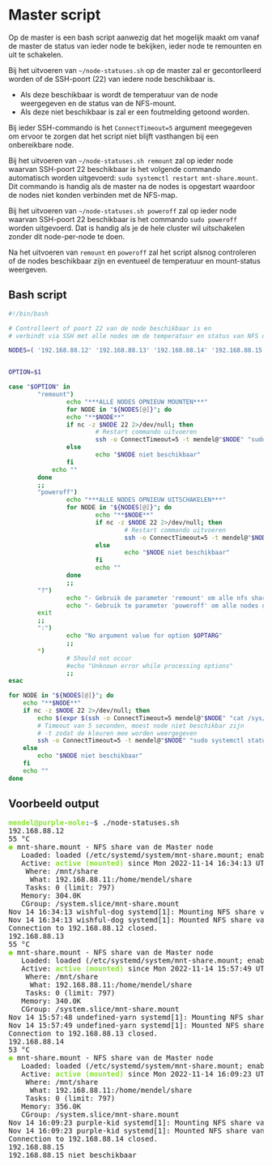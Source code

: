 # Master script

Op de master is een bash script aanwezig dat het mogelijk maakt om vanaf de master de status van ieder node te bekijken, ieder node te remounten en uit te schakelen.

Bij het uitvoeren van `~/node-statuses.sh` op de master zal er gecontorlleerd worden of de SSH-poort (22) van iedere node beschikbaar is. 
- Als deze beschikbaar is wordt de temperatuur van de node weergegeven en de status van de NFS-mount.
- Als deze niet beschikbaar is zal er een foutmelding getoond worden.

Bij ieder SSH-commando is het `ConnectTimeout=5` argument meegegeven om ervoor te zorgen dat het script niet blijft vasthangen bij een onbereikbare node.

Bij het uitvoeren van `~/node-statuses.sh remount` zal op ieder node waarvan SSH-poort 22 beschikbaar is het volgende commando automatisch worden uitgevoerd: `sudo systemctl restart mnt-share.mount`. Dit commando is handig als de master na de nodes is opgestart waardoor de nodes niet konden verbinden met de NFS-map.

Bij het uitvoeren van `~/node-statuses.sh poweroff` zal op ieder node waarvan SSH-poort 22 beschikbaar is het commando `sudo poweroff` worden uitgevoerd. Dat is handig als je de hele cluster wil uitschakelen zonder dit node-per-node te doen.

Na het uitvoeren van `remount` en `poweroff` zal het script alsnog controleren of de nodes beschikbaar zijn en eventueel de temperatuur en mount-status weergeven.

## Bash script

```bash
#!/bin/bash

# Controlleert of poort 22 van de node beschikbaar is en
# verbindt via SSH met alle nodes om de temperatuur en status van NFS op te vragen.

NODES=( '192.168.88.12' '192.168.88.13' '192.168.88.14' '192.168.88.15' )


OPTION=$1

case "$OPTION" in
        "remount")
                echo "***ALLE NODES OPNIEUW MOUNTEN***"
                for NODE in "${NODES[@]}"; do
		        echo "**$NODE**"
		        if nc -z $NODE 22 2>/dev/null; then
		                # Restart commando uitvoeren
        		        ssh -o ConnectTimeout=5 -t mendel@"$NODE" "sudo systemctl restart mnt-share.mount"
        		else
        		        echo "$NODE niet beschikbaar"
       			fi
			echo ""
		done
		;;
        "poweroff")
                echo "***ALLE NODES OPNIEUW UITSCHAKELEN***"
                for NODE in "${NODES[@]}"; do
                        echo "**$NODE**"
                        if nc -z $NODE 22 2>/dev/null; then
                                # Restart commando uitvoeren
                                ssh -o ConnectTimeout=5 -t mendel@"$NODE" "sudo poweroff"
                        else
                                echo "$NODE niet beschikbaar"
                        fi
                        echo ""
                done
                ;;
        "?")
                echo "- Gebruik de parameter 'remount' om alle nfs shares te remounten."
                echo "- Gebruik te parameter 'poweroff' om alle nodes uit te schakelen."
		exit
		;;
        ":")
                echo "No argument value for option $OPTARG"
                ;;
        *)
                # Should not occur
                #echo "Unknown error while processing options"
                ;;
esac

for NODE in "${NODES[@]}"; do
	echo "**$NODE**"
	if nc -z $NODE 22 2>/dev/null; then
		echo $(expr $(ssh -o ConnectTimeout=5 mendel@"$NODE" "cat /sys/class/apex/apex_0/temp") / 1000) "°C"
		# Timeout van 5 seconden, moest node niet beschikbar zijn
		# -t zodat de kleuren mee worden weergegeven
		ssh -o ConnectTimeout=5 -t mendel@"$NODE" "sudo systemctl status mnt-share.mount"
	else
		echo "$NODE niet beschikbaar"
	fi
	echo ""
done
```

## Voorbeeld output


<pre><font color="#8AE234"><b>mendel@purple-mole</b></font>:<font color="#729FCF"><b>~</b></font>$ ./node-statuses.sh 
192.168.88.12
55 °C
<font color="#8AE234"><b>●</b></font> mnt-share.mount - NFS share van de Master node
   Loaded: loaded (/etc/systemd/system/mnt-share.mount; enabled; vendor preset: enabled)
   Active: <font color="#8AE234"><b>active (mounted)</b></font> since Mon 2022-11-14 16:34:13 UTC; 55min ago
    Where: /mnt/share
     What: 192.168.88.11:/home/mendel/share
    Tasks: 0 (limit: 797)
   Memory: 304.0K
   CGroup: /system.slice/mnt-share.mount
Nov 14 16:34:13 wishful-dog systemd[1]: Mounting NFS share van de Master node...
Nov 14 16:34:13 wishful-dog systemd[1]: Mounted NFS share van de Master node.
Connection to 192.168.88.12 closed.
192.168.88.13
55 °C
<font color="#8AE234"><b>●</b></font> mnt-share.mount - NFS share van de Master node
   Loaded: loaded (/etc/systemd/system/mnt-share.mount; enabled; vendor preset: enabled)
   Active: <font color="#8AE234"><b>active (mounted)</b></font> since Mon 2022-11-14 15:57:49 UTC; 1h 32min ago
    Where: /mnt/share
     What: 192.168.88.11:/home/mendel/share
    Tasks: 0 (limit: 797)
   Memory: 340.0K
   CGroup: /system.slice/mnt-share.mount
Nov 14 15:57:48 undefined-yarn systemd[1]: Mounting NFS share van de Master node...
Nov 14 15:57:49 undefined-yarn systemd[1]: Mounted NFS share van de Master node.
Connection to 192.168.88.13 closed.
192.168.88.14
53 °C
<font color="#8AE234"><b>●</b></font> mnt-share.mount - NFS share van de Master node
   Loaded: loaded (/etc/systemd/system/mnt-share.mount; enabled; vendor preset: enabled)
   Active: <font color="#8AE234"><b>active (mounted)</b></font> since Mon 2022-11-14 16:09:23 UTC; 1h 20min ago
    Where: /mnt/share
     What: 192.168.88.11:/home/mendel/share
    Tasks: 0 (limit: 797)
   Memory: 356.0K
   CGroup: /system.slice/mnt-share.mount
Nov 14 16:09:23 purple-kid systemd[1]: Mounting NFS share van de Master node...
Nov 14 16:09:23 purple-kid systemd[1]: Mounted NFS share van de Master node.
Connection to 192.168.88.14 closed.
192.168.88.15
192.168.88.15 niet beschikbaar
</pre>